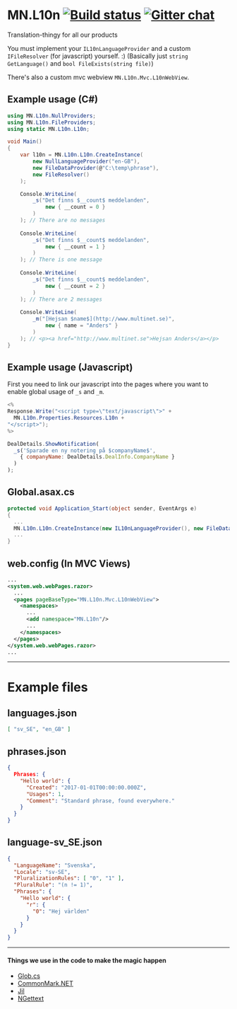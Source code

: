 ﻿# MN.L10n [![Build status](https://ci.appveyor.com/api/projects/status/y5uh8gvxm29v90rk?svg=true)](https://ci.appveyor.com/project/itssimple/mn-l10n) [![Gitter chat](https://badges.gitter.im/MultinetInteractive/MN.L10n.png)](https://gitter.im/MultinetInteractive/MN.L10n)
Translation-thingy for all our products

You must implement your `IL10nLanguageProvider` and a custom `IFileResolver` (for javascript) yourself. :) (Basically just `string GetLanguage()` and `bool FileExists(string file)`)

There's also a custom mvc webview `MN.L10n.Mvc.L10nWebView`.

## Example usage (C#)
```csharp
using MN.L10n.NullProviders;
using MN.L10n.FileProviders;
using static MN.L10n.L10n;

void Main()
{
	var l10n = MN.L10n.L10n.CreateInstance(
		new NullLanguageProvider("en-GB"), 
		new FileDataProvider(@"C:\temp\phrase"), 
		new FileResolver()
	);

	Console.WriteLine(
		_s("Det finns $__count$ meddelanden", 
			new { __count = 0 }
		)
	); // There are no messages
	
	Console.WriteLine(
		_s("Det finns $__count$ meddelanden", 
			new { __count = 1 }
		)
	); // There is one message
	
	Console.WriteLine(
		_s("Det finns $__count$ meddelanden", 
			new { __count = 2 }
		)
	); // There are 2 messages
	
	Console.WriteLine(
		_m("[Hejsan $name$](http://www.multinet.se)", 
			new { name = "Anders" }
		)
	); // <p><a href="http://www.multinet.se">Hejsan Anders</a></p>
}
```

## Example usage (Javascript)
First you need to link our javascript into the pages where you want to enable global usage of `_s` and `_m`.
```csharp
<%
Response.Write("<script type=\"text/javascript\">" + 
  MN.L10n.Properties.Resources.L10n + 
"</script>");
%>
```

```javascript
DealDetails.ShowNotification(
  _s('Sparade en ny notering på $companyName$', 
    { companyName: DealDetails.DealInfo.CompanyName }
  )
);
```

## Global.asax.cs
```csharp
protected void Application_Start(object sender, EventArgs e)
{
  ...
  MN.L10n.L10n.CreateInstance(new IL10nLanguageProvider(), new FileDataProvider(@"C:\temp\phrase"), new FileResolver());
  ...
}
```

## web.config (In MVC Views)
```xml
...
<system.web.webPages.razor>
  ...
  <pages pageBaseType="MN.L10n.Mvc.L10nWebView">
    <namespaces>
      ...
      <add namespace="MN.L10n"/>
      ...
    </namespaces>
  </pages>
</system.web.webPages.razor>
...
```

---

# Example files

## languages.json

```json
[ "sv_SE", "en_GB" ]
```

## phrases.json

```json
{ 
  Phrases: { 
    "Hello world": { 
      "Created": "2017-01-01T00:00:00.000Z",
      "Usages": 1,
      "Comment": "Standard phrase, found everywhere."
    }
  }
}
```

## language-sv_SE.json

```json
{
  "LanguageName": "Svenska",
  "Locale": "sv-SE",
  "PluralizationRules": [ "0", "1" ],
  "PluralRule": "(n != 1)",
  "Phrases": {
	"Hello world": {
	  "r": {
		"0": "Hej världen"
	  }
	}
  }
}
```
---

#### Things we use in the code to make the magic happen
- [Glob.cs](https://github.com/mganss/Glob.cs)
- [CommonMark.NET](https://github.com/Knagis/CommonMark.NET)
- [Jil](https://github.com/kevin-montrose/Jil)
- [NGettext](https://github.com/neris/NGettext/)

